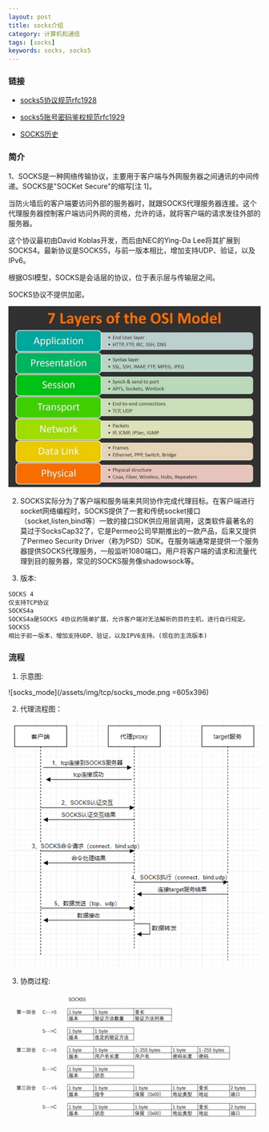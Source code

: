 ```yaml
---
layout: post
title: socks介绍
category: 计算机和通信
tags: [socks]
keywords: socks, socks5
---
```


### 链接

- [socks5协议规范rfc1928](https://www.ietf.org/rfc/rfc1928.txt)
- [socks5账号密码鉴权规范rfc1929](https://www.ietf.org/rfc/rfc1929.txt)

- [SOCKS历史](https://www.codercto.com/a/61172.html)

### 简介
1、SOCKS是一种网络传输协议，主要用于客户端与外网服务器之间通讯的中间传递。SOCKS是"SOCKet Secure"的缩写[注 1]。

当防火墙后的客户端要访问外部的服务器时，就跟SOCKS代理服务器连接。这个代理服务器控制客户端访问外网的资格，允许的话，就将客户端的请求发往外部的服务器。

这个协议最初由David Koblas开发，而后由NEC的Ying-Da Lee将其扩展到SOCKS4。最新协议是SOCKS5，与前一版本相比，增加支持UDP、验证，以及IPv6。

根据OSI模型，SOCKS是会话层的协议，位于表示层与传输层之间。

SOCKS协议不提供加密。

![7_layers_osi](/assets/img/tcp/7_layers_osi.jpeg)

2. SOCKS实际分为了客户端和服务端来共同协作完成代理目标。在客户端进行socket网络编程时，SOCKS提供了一套和传统socket接口（socket,listen,bind等）一致的接口SDK供应用层调用，这类软件最著名的莫过于SocksCap32了，它是Permeo公司早期推出的一款产品，后来又提供了Permeo Security Driver（称为PSD）SDK。在服务端通常是提供一个服务器提供SOCKS代理服务，一般监听1080端口。用户将客户端的请求和流量代理到目的服务器，常见的SOCKS服务像shadowsock等。

3. 版本:
```
SOCKS 4
仅支持TCP协议
SOCKS4a
SOCKS4a是SOCKS 4协议的简单扩展，允许客户端对无法解析的目的主机，进行自行规定。
SOCKS5
相比于前一版本，增加支持UDP、验证，以及IPV6支持。(现在的主流版本)
```


### 流程

1. 示意图: 

![socks_mode](/assets/img/tcp/socks_mode.png
=605x396)

2. 代理流程图：

![socks_flow](/assets/img/tcp/socks_flow.png)

3. 协商过程:

![socks5_nego](/assets/img/tcp/socks5_nego.jpeg)